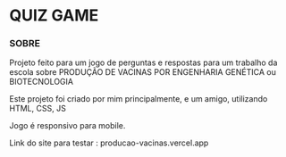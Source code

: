 
# QUIZ GAME

### SOBRE
Projeto feito para um jogo de perguntas e respostas para um trabalho da escola sobre PRODUÇÃO DE VACINAS POR ENGENHARIA GENÉTICA ou BIOTECNOLOGIA
 
Este projeto foi criado por mim principalmente, e um amigo, utilizando HTML, CSS, JS

Jogo é responsivo para mobile.

Link do site para testar : producao-vacinas.vercel.app
